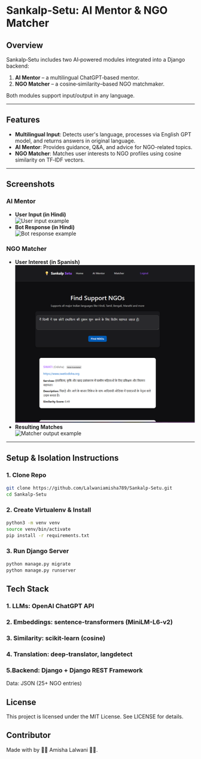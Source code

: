 # Sankalp‑Setu: AI Mentor & NGO Matcher

## Overview
Sankalp‑Setu includes two AI‑powered modules integrated into a Django backend:
1. **AI Mentor** – a multilingual ChatGPT‑based mentor.
2. **NGO Matcher** – a cosine‑similarity–based NGO matchmaker.

Both modules support input/output in any language.

---

## Features
- **Multilingual Input**: Detects user's language, processes via English GPT model, and returns answers in original language.
- **AI Mentor**: Provides guidance, Q&A, and advice for NGO-related topics.
- **NGO Matcher**: Matches user interests to NGO profiles using cosine similarity on TF‑IDF vectors.

---

## Screenshots

### AI Mentor
- **User Input (in Hindi)**  
  ![User input example](images/mentor_input.png)
- **Bot Response (in Hindi)**  
  ![Bot response example](images/mentor_output.png)

### NGO Matcher
- **User Interest (in Spanish)**  
  ![Matcher input example](images/matcher_input.png)
- **Resulting Matches**  
  ![Matcher output example](images/matcher_output.png)

---

## Setup & Isolation Instructions

### 1. Clone Repo
```bash
git clone https://github.com/Lalwaniamisha789/Sankalp-Setu.git
cd Sankalp-Setu
```

### 2. Create Virtualenv & Install
```bash
python3 -m venv venv
source venv/bin/activate
pip install -r requirements.txt
```

### 3. Run Django Server
```bash
python manage.py migrate
python manage.py runserver
```

## Tech Stack 
### 1. LLMs: OpenAI ChatGPT API
### 2. Embeddings: sentence-transformers (MiniLM-L6-v2)
### 3. Similarity: scikit-learn (cosine)
### 4. Translation: deep-translator, langdetect
### 5.Backend: Django + Django REST Framework
Data: JSON (25+ NGO entries)

## License
This project is licensed under the MIT License. See LICENSE for details.

## Contributor 
Made with by 🩷🩷 Amisha Lalwani 🩷🩷.
